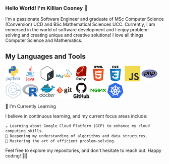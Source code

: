 ### Hello World! I'm Killian Cooney 👋 

I'm a passionate Software Engineer and graduate of MSc Computer Science (Conversion) UCD and BSc Mathematical Sciences UCC. Currently, I am immersed in the world of software development and I enjoy problem-solving and creating unique and creative solutions! I love all things Computer Science and Mathematics.

## My Languages and Tools

<p align="left"> 
<img width="50px" height="50px" src="https://github.com/devicons/devicon/blob/master/icons/python/python-original-wordmark.svg"/>
<img width="50px" height="50px" src="https://github.com/devicons/devicon/blob/master/icons/java/java-original-wordmark.svg"/>
  <img width="50px" height="50px" src="https://github.com/devicons/devicon/blob/master/icons/bash/bash-original.svg"/>
  <img width="50px" height="50px" src="https://github.com/devicons/devicon/blob/master/icons/mysql/mysql-original-wordmark.svg"/>
  <img width="50px" height="50px" src="https://github.com/devicons/devicon/blob/master/icons/ruby/ruby-original-wordmark.svg"/>
  <img width="50px" height="50px" src="https://github.com/devicons/devicon/blob/master/icons/html5/html5-original-wordmark.svg"/>
  <img width="50px" height="50px" src="https://github.com/devicons/devicon/blob/master/icons/css3/css3-original-wordmark.svg"/>
  <img width="50px" height="50px" src="https://github.com/devicons/devicon/blob/master/icons/javascript/javascript-original.svg"/>
  <img width="50px" height="50px" src="https://github.com/devicons/devicon/blob/master/icons/php/php-original.svg"/>
  <img width="50px" height="50px" src="https://github.com/devicons/devicon/blob/master/icons/cplusplus/cplusplus-line.svg"/>
  <img width="50px" height="50px" src="https://github.com/devicons/devicon/blob/master/icons/r/r-original.svg"/>
  <img width="50px" height="50px" src="https://github.com/devicons/devicon/blob/master/icons/docker/docker-original-wordmark.svg"/>
  <img width="50px" height="50px" src="https://github.com/devicons/devicon/blob/master/icons/git/git-original-wordmark.svg"/>
  <img width="50px" height="50px" src="https://github.com/devicons/devicon/blob/master/icons/github/github-original-wordmark.svg"/>
  <img width="50px" height="50px" src="https://github.com/devicons/devicon/blob/master/icons/nginx/nginx-original.svg"/>
  <img width="50px" height="50px" src="https://github.com/devicons/devicon/blob/master/icons/kubernetes/kubernetes-plain.svg"/>
</p>

🌱 I'm Currently Learning

I believe in continuous learning, and my current focus areas include:

    ☁️ Learning about Google Cloud Platform (GCP) to enhance my cloud computing skills.
    🧠 Deepening my understanding of algorithms and data structures.
    🚀 Mastering the art of efficient problem-solving.
    
Feel free to explore my repositories, and don't hesitate to reach out. Happy coding! 🚀✨
